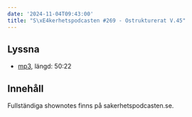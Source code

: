 ```yaml
---
date: '2024-11-04T09:43:00'
title: "S\xE4kerhetspodcasten #269 - Ostrukturerat V.45"
---
```

## Lyssna
* [mp3](https://traffic.libsyn.com/secure/sakerhetspodcasten/2024-10-30_Ostrukt.mp3?dest-id=117848), längd: 50:22

## Innehåll
Fullständiga shownotes finns på sakerhetspodcasten.se.
